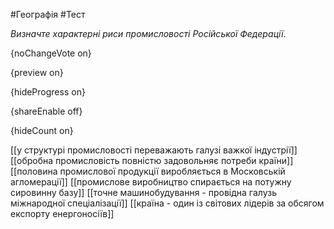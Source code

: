 #Географія #Тест

*Визначте характерні риси промисловості Російської Федерації.*

{noChangeVote on}

{preview on}

{hideProgress on}

{shareEnable off}

{hideCount on}

[[у структурі промисловості переважають галузі важкої індустрії]]
[[обробна промисловість повністю задовольняє потреби країни]]
[[половина промислової продукції виробляється в Московській агломерації]]
[[промислове виробництво спирається на потужну сировинну базу]]
[[точне машинобудування - провідна галузь міжнародної спеціалізації]]
[[країна - один із світових лідерів за обсягом експорту енергоносіїв]]
